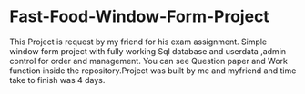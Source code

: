 # Fast-Food-Window-Form-Project
This Project is request by my friend for his exam assignment. Simple window form project with fully working Sql database and userdata ,admin control for order and management. You can see Question paper and Work function inside the repository.Project was built by me and myfriend and time take to finish was 4 days. 
